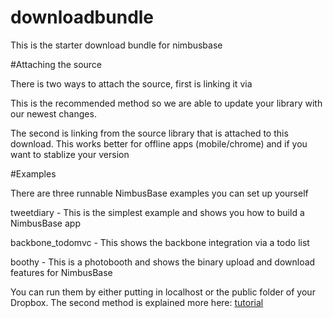 downloadbundle
==============

This is the starter download bundle for nimbusbase

#Attaching the source

There is two ways to attach the source, first is linking it via

> <script src="http://nimbusbase.com/static/nimbus.min.js"></script>

This is the recommended method so we are able to update your library with our newest changes.

The second is linking from the source library that is attached to this download. This works better for offline apps (mobile/chrome) and if you want to stablize your version

#Examples

There are three runnable NimbusBase examples you can set up yourself

tweetdiary - This is the simplest example and shows you how to build a NimbusBase app

backbone_todomvc - This shows the backbone integration via a todo list

boothy - This is a photobooth and shows the binary upload and download features for NimbusBase

You can run them by either putting in localhost or the public folder of your Dropbox. The second method is explained more here: <a href="http://nimbusbase.com/tutorial2.html">tutorial</a>
